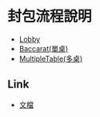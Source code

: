 # 封包流程說明

* [Lobby](/lobby.md)
* [Baccarat(單桌)]()
* [MultipleTable(多桌)]()

## Link
* [文檔](https://gitlab.suote.com.tw/casino/casino-mobile-web/-/wikis/home)

